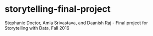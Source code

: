 # storytelling-final-project
Stephanie Doctor, Amla Srivastava, and Daanish Raj - Final project for Storytelling with Data, Fall 2016
